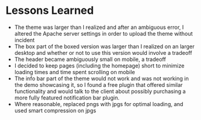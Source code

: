 # Lessons Learned

* The theme was larger than I realized and after an ambiguous error, I altered the Apache server settings in order to upload the theme without incident
* The box part of the boxed version was larger than I realized on an larger desktop and whether or not to use this version would involve a tradeoff
* The header became ambiguously small on mobile, a tradeoff
* I decided to keep pages (including the homepage) short to minimize loading times and time spent scrolling on mobile
* The info bar part of the theme would not work and was not working in the demo showcasing it, so I found a free plugin that offered similar functionality and would talk to the client about possibly purchasing a more fully featured notification bar plugin. 
* Where reasonable, replaced pngs with jpgs for optimal loading, and used smart compression on jpgs
